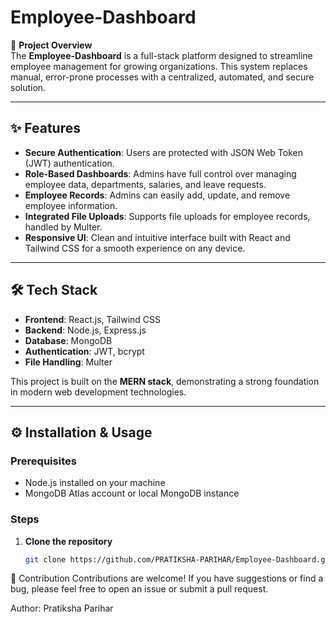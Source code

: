 # Employee-Dashboard

🚀 **Project Overview**  
The **Employee-Dashboard** is a full-stack platform designed to streamline employee management for growing organizations. This system replaces manual, error-prone processes with a centralized, automated, and secure solution.

---

## ✨ Features
- **Secure Authentication**: Users are protected with JSON Web Token (JWT) authentication.  
- **Role-Based Dashboards**: Admins have full control over managing employee data, departments, salaries, and leave requests.  
- **Employee Records**: Admins can easily add, update, and remove employee information.  
- **Integrated File Uploads**: Supports file uploads for employee records, handled by Multer.  
- **Responsive UI**: Clean and intuitive interface built with React and Tailwind CSS for a smooth experience on any device.  

---

## 🛠️ Tech Stack
- **Frontend**: React.js, Tailwind CSS  
- **Backend**: Node.js, Express.js  
- **Database**: MongoDB  
- **Authentication**: JWT, bcrypt  
- **File Handling**: Multer  

This project is built on the **MERN stack**, demonstrating a strong foundation in modern web development technologies.

---

## ⚙️ Installation & Usage

### Prerequisites
- Node.js installed on your machine  
- MongoDB Atlas account or local MongoDB instance  

### Steps

1. **Clone the repository**
   ```bash
   git clone https://github.com/PRATIKSHA-PARIHAR/Employee-Dashboard.git

🤝 Contribution
Contributions are welcome! If you have suggestions or find a bug, please feel free to open an issue or submit a pull request.

Author: Pratiksha Parihar


